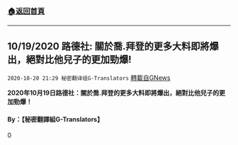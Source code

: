 ###  [:house:返回首頁](https://github.com/ourhimalayas/txt)
---

## 10/19/2020 路德社: 關於喬.拜登的更多大料即將爆出，絕對比他兒子的更加勁爆!
`2020-10-20 21:29 秘密翻译组G-Translators` [轉載自GNews](https://gnews.org/zh-hant/437091/)

**2020年10月19日路德社：關於喬.拜登的更多大料即將爆出，絕對比他兒子的更加勁爆！**



#### **By：【秘密翻譯組G-Translators】**

0
